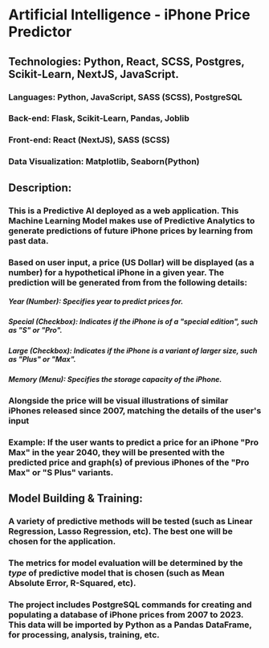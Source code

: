 # Artificial Intelligence - iPhone Price Predictor

## Technologies: Python, React, SCSS, Postgres, Scikit-Learn, NextJS, JavaScript. 
### Languages: Python, JavaScript, SASS (SCSS), PostgreSQL
### Back-end: Flask, Scikit-Learn, Pandas, Joblib
### Front-end: React (NextJS), SASS (SCSS)
### Data Visualization: Matplotlib, Seaborn(Python)

## Description:

### This is a Predictive AI deployed as a web application. This Machine Learning Model makes use of Predictive Analytics to generate predictions of future iPhone prices by learning from past data. 

### Based on user input, a price (US Dollar) will be displayed (as a number) for a hypothetical iPhone in a given year. The prediction will be generated from from the following details:
##### Year (Number): Specifies year to predict prices for.
##### Special (Checkbox): Indicates if the iPhone is  of a "special edition", such as "S" or "Pro".
##### Large (Checkbox): Indicates if the iPhone is a variant of larger size, such as "Plus" or "Max". 
##### Memory (Menu): Specifies the storage capacity of the iPhone. 

### Alongside the price will be visual illustrations of similar iPhones released since 2007, matching the details of the user's input
### Example: If the user wants to predict a price for an iPhone "Pro Max" in the year 2040, they will be presented with the predicted price and graph(s) of previous iPhones of the "Pro Max" or "S Plus" variants. 

## Model Building & Training:

### A variety of predictive methods will be tested (such as Linear Regression, Lasso Regression, etc). The best one will be chosen for the application. 
### The metrics for model evaluation will be determined by the *type* of predictive model that is chosen (such as Mean Absolute Error, R-Squared, etc). 
### The project includes PostgreSQL commands for creating and populating a database of iPhone prices from 2007 to 2023. This data will be imported by Python as a Pandas DataFrame, for processing, analysis, training, etc.
